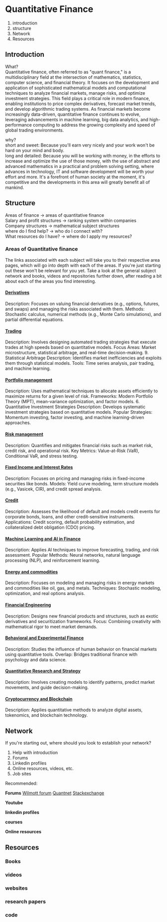 # Quantitative Finance

1. introduction
2. structure
3. Network
4. Resources


## Introduction
What?\
Quantitative finance, often referred to as "quant finance," is a multidisciplinary field at the intersection of mathematics, statistics, computer science, and financial theory. It focuses on the development and application of sophisticated mathematical models and computational techniques to analyze financial markets, manage risks, and optimize investment strategies. This field plays a critical role in modern finance, enabling institutions to price complex derivatives, forecast market trends, and develop algorithmic trading systems. As financial markets become increasingly data-driven, quantitative finance continues to evolve, leveraging advancements in machine learning, big data analytics, and high-performance computing to address the growing complexity and speed of global trading environments.

why?\
short and sweet: Because you'll earn very nicely and your work won't be hard on your mind and body.\
long and detailed: Because you will be working with money, in the efforts to increase and optimize the use of those money, with the use of abstract and advanced mathematics in a practical and problem solving setting, where advances in technology, IT and software development will be worth your effort and more. It's a forefront of human society at the moment, it's competitive and the developments in this area will greatly benefit all of mankind.

## Structure

Areas of finance -> areas of quantitative finance\
Salary and profit structures -> ranking system within companies\
Company structures -> mathematical subject structures\
where do I find help? -> who do I connect with?\
What resources do I have? -> where do I apply my resources?


### Areas of Quantitative finance
The links associated with each subject will take you to their respective area pages, which will go into depth with each of the areas.
If you're just starting out these won't be relevant for you yet. Take a look at the general subject network and books, videos and repositories further down, after reading a bit about each of the areas you find interesting.

#### [Derivatives](https://github.com/CtoL95/Knowledgebase/tree/main/1.%20Quantitative%20Finance/Derivatives#readme)
Description: Focuses on valuing financial derivatives (e.g., options, futures, and swaps) and managing the risks associated with them.
Methods: Stochastic calculus, numerical methods (e.g., Monte Carlo simulations), and partial differential equations.
#### [Trading](https://github.com/CtoL95/Knowledgebase/tree/main/1.%20Quantitative%20Finance/Trading#readme)
Description: Involves designing automated trading strategies that execute trades at high speeds based on quantitative models.
Focus Areas: Market microstructure, statistical arbitrage, and real-time decision-making.
9. Statistical Arbitrage
Description: Identifies market inefficiencies and exploits them through statistical models.
Tools: Time series analysis, pair trading, and machine learning.
#### [Portfolio management]()
Description: Uses mathematical techniques to allocate assets efficiently to maximize returns for a given level of risk.
Frameworks: Modern Portfolio Theory (MPT), mean-variance optimization, and factor models.
6. Quantitative Investment Strategies
Description: Develops systematic investment strategies based on quantitative models.
Popular Strategies: Momentum investing, factor investing, and machine learning-driven approaches.
#### [Risk management]()
Description: Quantifies and mitigates financial risks such as market risk, credit risk, and operational risk.
Key Metrics: Value-at-Risk (VaR), Conditional VaR, and stress testing.
#### [Fixed Income and Interest Rates]()
Description: Focuses on pricing and managing risks in fixed-income securities like bonds.
Models: Yield curve modeling, term structure models (e.g., Vasicek, CIR), and credit spread analysis.
#### [Credit]()
Description: Assesses the likelihood of default and models credit events for corporate bonds, loans, and other credit-sensitive instruments.
Applications: Credit scoring, default probability estimation, and collateralized debt obligation (CDO) pricing.
#### [Machine Learning and AI in Finance]()
Description: Applies AI techniques to improve forecasting, trading, and risk assessment.
Popular Methods: Neural networks, natural language processing (NLP), and reinforcement learning.
#### [Energy and commodities]()
Description: Focuses on modeling and managing risks in energy markets and commodities like oil, gas, and metals.
Techniques: Stochastic modeling, optimization, and real options analysis.
#### [Financial Engineering]()
Description: Designs new financial products and structures, such as exotic derivatives and securitization frameworks.
Focus: Combining creativity with mathematical rigor to meet market demands.
#### [Behavioral and Experimental Finance]()
Description: Studies the influence of human behavior on financial markets using quantitative tools.
Overlap: Bridges traditional finance with psychology and data science.
#### [Quantitative Research and Strategy]()
Description: Involves creating models to identify patterns, predict market movements, and guide decision-making.
#### [Cryptocurrency and Blockchain]()
Description: Applies quantitative methods to analyze digital assets, tokenomics, and blockchain technology.

## Network
If you're starting out, where should you look to establish your network?
1. Help with introduction
2. Forums
3. Linkedin profiles
4. Online resources, videos, etc.
5. Job sites


Recommended:

**Forums**
[Wilmott forum]()
[Quantnet]()
[Stackexchange]()

**Youtube**

**linkedin profiles**

**courses**

**Online resources**

## Resources

### Books

### videos

### websites

### research papers

### code
